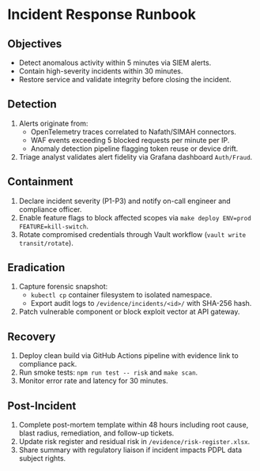 # Incident Response Runbook

## Objectives
- Detect anomalous activity within 5 minutes via SIEM alerts.
- Contain high-severity incidents within 30 minutes.
- Restore service and validate integrity before closing the incident.

## Detection
1. Alerts originate from:
   - OpenTelemetry traces correlated to Nafath/SIMAH connectors.
   - WAF events exceeding 5 blocked requests per minute per IP.
   - Anomaly detection pipeline flagging token reuse or device drift.
2. Triage analyst validates alert fidelity via Grafana dashboard `Auth/Fraud`.

## Containment
1. Declare incident severity (P1-P3) and notify on-call engineer and compliance officer.
2. Enable feature flags to block affected scopes via `make deploy ENV=prod FEATURE=kill-switch`.
3. Rotate compromised credentials through Vault workflow (`vault write transit/rotate`).

## Eradication
1. Capture forensic snapshot:
   - `kubectl cp` container filesystem to isolated namespace.
   - Export audit logs to `/evidence/incidents/<id>/` with SHA-256 hash.
2. Patch vulnerable component or block exploit vector at API gateway.

## Recovery
1. Deploy clean build via GitHub Actions pipeline with evidence link to compliance pack.
2. Run smoke tests: `npm run test -- risk` and `make scan`.
3. Monitor error rate and latency for 30 minutes.

## Post-Incident
1. Complete post-mortem template within 48 hours including root cause, blast radius, remediation, and follow-up tickets.
2. Update risk register and residual risk in `/evidence/risk-register.xlsx`.
3. Share summary with regulatory liaison if incident impacts PDPL data subject rights.
